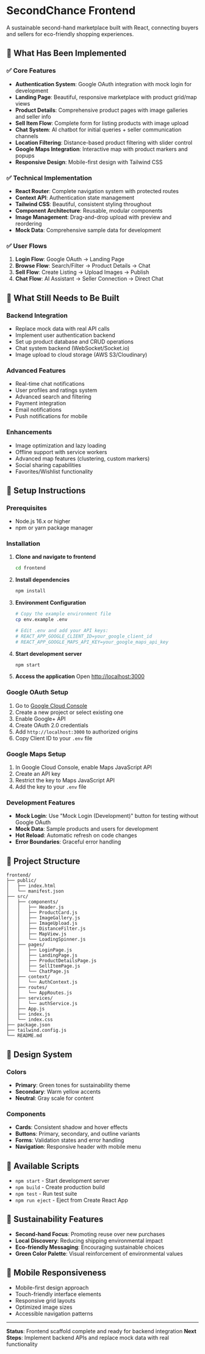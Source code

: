 # SecondChance Frontend

A sustainable second-hand marketplace built with React, connecting buyers and sellers for eco-friendly shopping experiences.

## 🎯 What Has Been Implemented

### ✅ Core Features
- **Authentication System**: Google OAuth integration with mock login for development
- **Landing Page**: Beautiful, responsive marketplace with product grid/map views
- **Product Details**: Comprehensive product pages with image galleries and seller info
- **Sell Item Flow**: Complete form for listing products with image upload
- **Chat System**: AI chatbot for initial queries + seller communication channels
- **Location Filtering**: Distance-based product filtering with slider control
- **Google Maps Integration**: Interactive map with product markers and popups
- **Responsive Design**: Mobile-first design with Tailwind CSS

### ✅ Technical Implementation
- **React Router**: Complete navigation system with protected routes
- **Context API**: Authentication state management
- **Tailwind CSS**: Beautiful, consistent styling throughout
- **Component Architecture**: Reusable, modular components
- **Image Management**: Drag-and-drop upload with preview and reordering
- **Mock Data**: Comprehensive sample data for development

### ✅ User Flows
1. **Login Flow**: Google OAuth → Landing Page
2. **Browse Flow**: Search/Filter → Product Details → Chat
3. **Sell Flow**: Create Listing → Upload Images → Publish
4. **Chat Flow**: AI Assistant → Seller Connection → Direct Chat

## 🚧 What Still Needs to Be Built

### Backend Integration
- Replace mock data with real API calls
- Implement user authentication backend
- Set up product database and CRUD operations
- Chat system backend (WebSocket/Socket.io)
- Image upload to cloud storage (AWS S3/Cloudinary)

### Advanced Features
- Real-time chat notifications
- User profiles and ratings system
- Advanced search and filtering
- Payment integration
- Email notifications
- Push notifications for mobile

### Enhancements
- Image optimization and lazy loading
- Offline support with service workers
- Advanced map features (clustering, custom markers)
- Social sharing capabilities
- Favorites/Wishlist functionality

## 🚀 Setup Instructions

### Prerequisites
- Node.js 16.x or higher
- npm or yarn package manager

### Installation

1. **Clone and navigate to frontend**
   ```bash
   cd frontend
   ```

2. **Install dependencies**
   ```bash
   npm install
   ```

3. **Environment Configuration**
   ```bash
   # Copy the example environment file
   cp env.example .env
   
   # Edit .env and add your API keys:
   # REACT_APP_GOOGLE_CLIENT_ID=your_google_client_id
   # REACT_APP_GOOGLE_MAPS_API_KEY=your_google_maps_api_key
   ```

4. **Start development server**
   ```bash
   npm start
   ```

5. **Access the application**
   Open [http://localhost:3000](http://localhost:3000)

### Google OAuth Setup

1. Go to [Google Cloud Console](https://console.cloud.google.com/)
2. Create a new project or select existing one
3. Enable Google+ API
4. Create OAuth 2.0 credentials
5. Add `http://localhost:3000` to authorized origins
6. Copy Client ID to your `.env` file

### Google Maps Setup

1. In Google Cloud Console, enable Maps JavaScript API
2. Create an API key
3. Restrict the key to Maps JavaScript API
4. Add the key to your `.env` file

### Development Features

- **Mock Login**: Use "Mock Login (Development)" button for testing without Google OAuth
- **Mock Data**: Sample products and users for development
- **Hot Reload**: Automatic refresh on code changes
- **Error Boundaries**: Graceful error handling

## 📁 Project Structure

```
frontend/
├── public/
│   ├── index.html
│   └── manifest.json
├── src/
│   ├── components/
│   │   ├── Header.js
│   │   ├── ProductCard.js
│   │   ├── ImageGallery.js
│   │   ├── ImageUpload.js
│   │   ├── DistanceFilter.js
│   │   ├── MapView.js
│   │   └── LoadingSpinner.js
│   ├── pages/
│   │   ├── LoginPage.js
│   │   ├── LandingPage.js
│   │   ├── ProductDetailsPage.js
│   │   ├── SellItemPage.js
│   │   └── ChatPage.js
│   ├── context/
│   │   └── AuthContext.js
│   ├── routes/
│   │   └── AppRoutes.js
│   ├── services/
│   │   └── authService.js
│   ├── App.js
│   ├── index.js
│   └── index.css
├── package.json
├── tailwind.config.js
└── README.md
```

## 🎨 Design System

### Colors
- **Primary**: Green tones for sustainability theme
- **Secondary**: Warm yellow accents
- **Neutral**: Gray scale for content

### Components
- **Cards**: Consistent shadow and hover effects
- **Buttons**: Primary, secondary, and outline variants
- **Forms**: Validation states and error handling
- **Navigation**: Responsive header with mobile menu

## 🔧 Available Scripts

- `npm start` - Start development server
- `npm build` - Create production build
- `npm test` - Run test suite
- `npm run eject` - Eject from Create React App

## 🌱 Sustainability Features

- **Second-hand Focus**: Promoting reuse over new purchases
- **Local Discovery**: Reducing shipping environmental impact
- **Eco-friendly Messaging**: Encouraging sustainable choices
- **Green Color Palette**: Visual reinforcement of environmental values

## 📱 Mobile Responsiveness

- Mobile-first design approach
- Touch-friendly interface elements
- Responsive grid layouts
- Optimized image sizes
- Accessible navigation patterns

---

**Status**: Frontend scaffold complete and ready for backend integration
**Next Steps**: Implement backend APIs and replace mock data with real functionality
